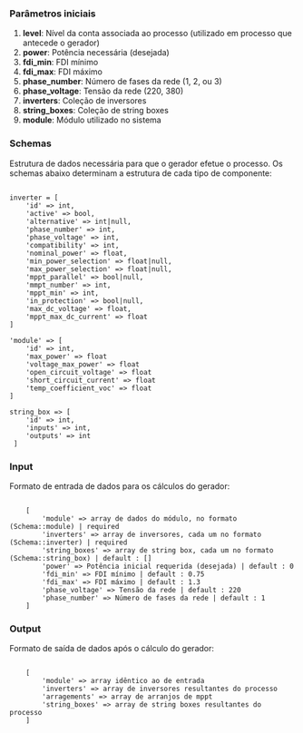 
### Parâmetros iniciais

1. __level__: Nível da conta associada ao processo (utilizado em processo que antecede o gerador)
2. __power__: Potência necessária (desejada)
3. __fdi_min__: FDI mínimo
4. __fdi_max__: FDI máximo
5. __phase_number__: Número de fases da rede (1, 2, ou 3)
6. __phase_voltage__: Tensão da rede (220, 380)
7. __inverters__: Coleção de inversores 
8. __string_boxes__: Coleção de string boxes
9. __module__: Módulo utilizado no sistema

### Schemas 

Estrutura de dados necessária para que o gerador efetue o processo.
Os schemas abaixo determinam a estrutura de cada tipo de componente:

```

inverter = [
    'id' => int,
    'active' => bool,
    'alternative' => int|null,
    'phase_number' => int,
    'phase_voltage' => int,
    'compatibility' => int,
    'nominal_power' => float,
    'min_power_selection' => float|null,
    'max_power_selection' => float|null,
    'mppt_parallel' => bool|null,
    'mmpt_number' => int,
    'mppt_min' => int,
    'in_protection' => bool|null,
    'max_dc_voltage' => float,
    'mppt_max_dc_current' => float
]

'module' => [
    'id' => int,
    'max_power' => float
    'voltage_max_power' => float
    'open_circuit_voltage' => float
    'short_circuit_current' => float
    'temp_coefficient_voc' => float
]

string_box => [
    'id' => int,
    'inputs' => int,
    'outputs' => int
 ]

```


### Input

Formato de entrada de dados para os cálculos do gerador:

```

    [
        'module' => array de dados do módulo, no formato (Schema::module) | required
        'inverters' => array de inversores, cada um no formato (Schema::inverter) | required
        'string_boxes' => array de string box, cada um no formato (Schema::string_box) | default : []
        'power' => Potência inicial requerida (desejada) | default : 0
        'fdi_min' => FDI mínimo | default : 0.75
        'fdi_max' => FDI máximo | default : 1.3
        'phase_voltage' => Tensão da rede | default : 220
        'phase_number' => Número de fases da rede | default : 1
    ]

```


### Output

Formato de saída de dados após o cálculo do gerador:

``` 
    
    [
        'module' => array idêntico ao de entrada
        'inverters' => array de inversores resultantes do processo
        'arragements' => array de arranjos de mppt
        'string_boxes' => array de string boxes resultantes do processo
    ]
    
```
